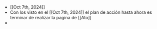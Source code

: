 - [[Oct 7th, 2024]]
- Con los visto en el [[Oct 7th, 2024]] el plan de acción hasta ahora es terminar de realizar la pagina de [[Ato]]
-